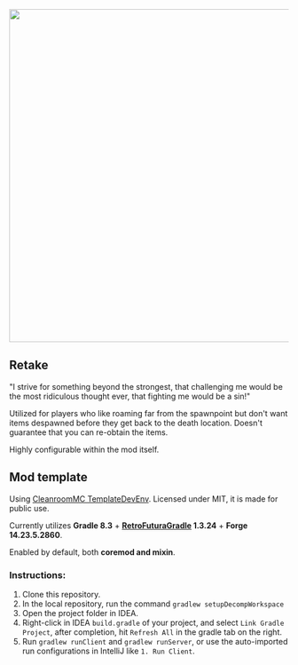 <img src="https://github.com/JP-HellParadise/Retake/assets/24401452/1b05b13d-0a7b-403b-ba7a-9483bf965905" width="600" alt="">

## Retake

"I strive for something beyond the strongest, that challenging me would be the most ridiculous thought ever, that fighting me would be a sin!"

Utilized for players who like roaming far from the spawnpoint but don't want items despawned before they get back to the death location.
Doesn't guarantee that you can re-obtain the items.

Highly configurable within the mod itself.

## Mod template

Using [CleanroomMC TemplateDevEnv](https://github.com/CleanroomMC/TemplateDevEnv/tree/overhaul). Licensed under MIT, it is made for public use.

Currently utilizes **Gradle 8.3** + **[RetroFuturaGradle](https://github.com/GTNewHorizons/RetroFuturaGradle) 1.3.24** + **Forge 14.23.5.2860**.

Enabled by default, both **coremod and mixin**.

### Instructions:

1. Clone this repository.
2. In the local repository, run the command `gradlew setupDecompWorkspace`
3. Open the project folder in IDEA.
4. Right-click in IDEA `build.gradle` of your project, and select `Link Gradle Project`, after completion, hit `Refresh All` in the gradle tab on the right.
5. Run `gradlew runClient` and `gradlew runServer`, or use the auto-imported run configurations in IntelliJ like `1. Run Client`.
